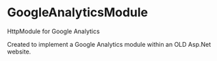# GoogleAnalyticsModule
HttpModule for Google Analytics

Created to implement a Google Analytics module within an OLD Asp.Net website.
